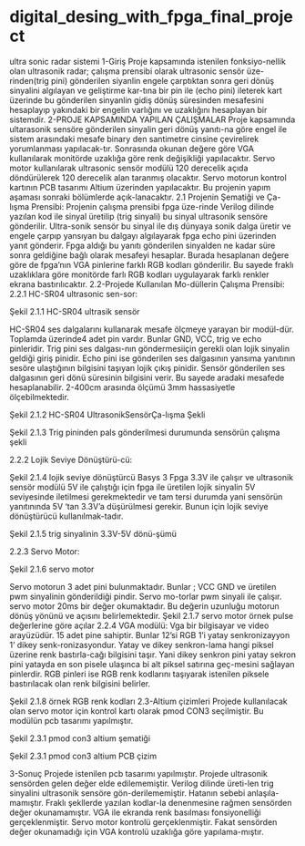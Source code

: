 # digital_desing_with_fpga_final_project
ultra sonic radar sistemi
1-Giriş
Proje kapsamında istenilen fonksiyo-nellik olan ultrasonik radar; çalışma prensibi olarak ultrasonic sensör üze-rinden(trig pini) gönderilen siyanlin engele çarptıktan sonra geri dönüş sinyalini algılayan ve geliştirme kar-tına bir pin ile (echo pini) ileterek kart üzerinde bu gönderilen sinyanlin gidiş dönüş süresinden mesafesini hesaplayıp yakındaki bir engelin varlığını ve uzaklığını hesaplayan bir sistemdir.
2-PROJE KAPSAMINDA YAPILAN ÇALIŞMALAR
Proje kapsamında ultarasonik sensöre gönderilen sinyalin geri dönüş yanıtı-na göre engel ile sistem arasındaki mesafe binary den santimetre cinsine çevirelirek yorumlanması yapılacak-tır. Sonrasında okunan değere göre VGA kullanılarak monitörde uzaklığa göre renk değişikliği yapılacaktır. Servo motor kullanılarak ultrasonic sensör modülü 120 derecelik açıda döndürülerek 120 derecelik alan taranmış olacaktır. Servo motorun kontrol kartının PCB tasarımı Altium üzerinden yapılacaktır. Bu projenin yapım aşaması sonraki bölümlerde açık-lanacaktır.
2.1 Projenin Şematiği ve Ça-lışma Prensibi:
Projenin çalışma prensibi fpga üze-rinde Verilog dilinde yazılan kod ile sinyal üretilip (trig sinyali) bu sinyal ultrasonik sensöre gönderilir. Ultra-sonik sensör bu sinyal ile dış dünyaya sonik dalga üretir ve engele çarpıp yansıyan bu dalgayı algılayarak fpga echo pini üzerinden yanıt gönderir. Fpga aldığı bu yanıtı gönderilen sinyalden ne kadar süre sonra geldiğine bağlı olarak mesafeyi hesaplar. Burada hesaplanan değere göre de fpga’nın  VGA  pinlerine farklı RGB kodları gönderilir. Bu sayede fraklı uzaklıklara göre monitörde farlı RGB kodları uygulayarak farklı renkler ekrana bastırılıcaktır.
 2.2-Projede Kullanılan Mo-düllerin Çalışma Prensibi:
2.2.1 HC-SR04 ultrasonic sen-sor:

 
Şekil 2.1.1 HC-SR04 ultrasik sensör

HC-SR04 ses dalgalarını kullanarak mesafe ölçmeye yarayan bir modül-dür. Toplamda üzerinde4 adet pin vardır. Bunlar GND, VCC, trig ve
echo pinleridir. Trig pini ses dalgası-nın göndermesiiçin gerekli olan lojik sinyalin geldiği giriş pinidir. Echo pini ise gönderilen ses dalgasının yansıma yanıtının sesöre ulaştığının bilgisini taşıyan lojik çıkış pinidir. Sensör gönderilen ses dalgasının geri dönü süresinin bilgisini verir. Bu sayede aradaki mesafede hesaplanabilir. 2-400cm arasında ölçümü 3mm hassasiyetle ölçebilmektedir.

 Şekil 2.1.2 HC-SR04 UltrasonikSensörÇa-lışma Şekli

 
Şekil 2.1.3 Trig pininden pals gönderilmesi durumunda sensörün çalışma şekli

2.2.2 Lojik Seviye Dönüştürü-cü: 
 
Şekil 2.1.4 lojik seviye dönüştürcü
Basys 3 Fpga 3.3V ile çalışır ve ultrasonik sensör modülü 5V ile çalıştığı için fpga ile üretilen lojik sinyalin 5V seviyesinde iletilmesi gerekmektedir ve tam tersi durumda yani sensörün yanıtınında 5V ‘tan 3.3V’a düşürülmesi gerekir. Bunun için lojik seviye dönüştürücü kullanılmak-tadır. 
 
Şekil 2.1.5 trig sinyalinin 3.3V-5V dönü-şümü

2.2.3 Servo Motor:
 
Şekil 2.1.6 servo motor

Servo motorun 3 adet pini bulunmaktadır. Bunlar ; VCC GND ve üretilen pwm sinyalinin gönderildiği pindir. Servo mo-torlar pwm sinyali ile çalışır. servo motor 20ms bir değer okumaktadır. Bu değerin uzunluğu motorun dönüş yönünü ve açısını belirlemektedir.
  Şekil 2.1.7 servo motor örnek pulse değerlerine göre açılar
2.2.4 VGA modülü:
Vga bir bilgisayar ve video arayüzüdür. 15 adet pine sahiptir. Bunlar 12’si RGB 1’i yatay senkronizayyon 1’ dikey senk-ronizasyondur. Yatay ve dikey senkron-lama hangi piksel üzerine renk bastırla-cağı bilgisini taşır. Yani dikey  senkron pini yatay sekron pini yatayda en son pisele ulaşınca bi alt piksel satırına geç-mesini sağlayan pinlerdir. RGB pinleri ise RGB renk kodlarını taşıyarak istenilen piksele bastırılacak olan renk bilgisini belirler.
 
Şekil 2.1.8 örnek RGB renk kodları
2.3-Altium  çizimleri
Projede kullanılacak olan servo motor için kontrol kartı olarak pmod CON3 seçilmiştir. Bu modülün pcb tasarımı yapılmıştır.
 
Şekil 2.3.1 pmod con3 altium şematiği
 
Şekil 2.3.1 pmod con3 altium PCB çizim

3-Sonuç
Projede istenilen pcb tasarımı yapılmıştır. Projede ultrasonik sensörden gelen değer elde edilememiştir. Verilog dilinde üreti-len trig sinyalini ultrasonik sensöre gön-derilememiştir. Hatanın sebebi anlaşıla-mamıştır. Fraklı şekllerde yazılan kodlar-la denenmesine rağmen sensörden değer okunamamıştır. VGA ile ekranda renk basılması fonsiyonelliği gerçeklenmiştir. Servo motor kontrolü gerçeklenmiştir. Fakat sensörden değer okunamadığı için VGA kontrolü uzaklığa göre yapılama-mıştır. 

